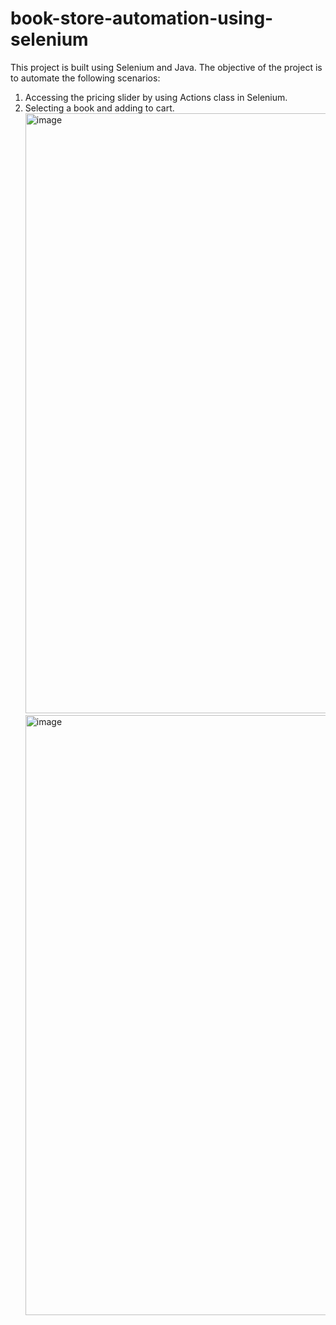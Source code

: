 # book-store-automation-using-selenium
 This project is built using Selenium and Java. The objective of the project is to automate the following scenarios:
 1. Accessing the pricing slider by using Actions class in Selenium.
 2. Selecting a book and adding to cart.
    <img width="960" alt="image" src="https://github.com/user-attachments/assets/959fe8de-01b0-4a69-9577-8b3e61f40d21" />
    <img width="960" alt="image" src="https://github.com/user-attachments/assets/bcc0f02a-22b0-4672-ae57-b78225adae7a" />


